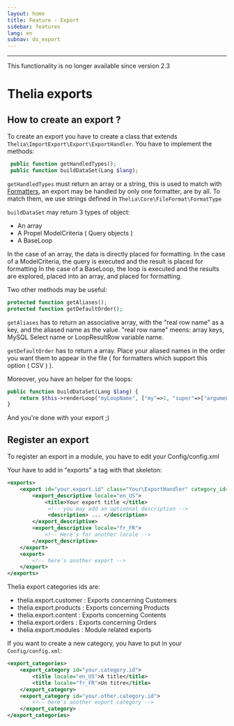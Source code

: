 ```yaml
---
layout: home
title: Feature - Export
sidebar: features
lang: en
subnav: do_export
---
```

---

<div class="alert alert-warning">
<p>This functionality is no longer available since version 2.3</p>
</div>

# Thelia exports

## How to create an export ?

To create an export you have to create a class that extends ```Thelia\ImportExport\Export\ExportHandler```. You have to implement the methods:

```php
 public function getHandledTypes();
 public function buildDataSet(Lang $lang);
```

```getHandledTypes``` must return an array or a string, this is used to match with [Formatters](formatters.html), an export may be handled by only one formatter, are by all.
To match them, we use strings defined in ```Thelia\Core\FileFormat\FormatType```

```buildDataSet``` may return 3 types of object:

- An array
- A Propel ModelCriteria ( Query objects )
- A BaseLoop

In the case of an array, the data is directly placed for formatting.
In the case of a ModelCriteria, the query is executed and the result is placed for formatting
In the case of a BaseLoop, the loop is executed and the results are explored, placed into an array, and placed for formatting.

Two other methods may be useful:

```php
protected function getAliases();
protected function getDefaultOrder();
```

```getAliases``` has to return an associative array, with the "real row name" as a key, and the aliased name as the value. "real row name" meens: array keys, MySQL Select name or LoopResultRow variable name.

```getDefaultOrder``` has to return a array. Place your aliased names in the order you want them to appear in the file ( for formatters which support this option ( CSV ) ).

Moreover, you have an helper for the loops:

```php
public function buildDataSet(Lang $lang) {
    return $this->renderLoop("myLoopName", ["my"=>1, "super"=>["arguments"]]);
}
```
And you're done with your export ;)

## Register an export <a name="register_export"></a>
To register an export in a module, you have to edit your Config/config.xml

Your have to add in "exports" a tag with that skeleton:

```xml
<exports>
    <export id="your.export.id" class="Your\ExportHandler" category_id="the.category_id">
        <export_descriptive locale="en_US">
            <title>Your export title </title>
             <!-- you may add an optionnal description -->
             <description> ... </description>
        </export_descriptive>
        <export_descriptive locale="fr_FR">
            <!-- Here's for another locale -->
        </export_descriptive>
    </export>
    <export>
        <!-- here's another export -->
    </export>
</exports>
```

Thelia export categories ids are:

- thelia.export.customer : Exports concerning Customers
- thelia.export.products : Exports concerning Products
- thelia.export.content : Exports concerning Contents
- thelia.export.orders : Exports concerning Orders
- thelia.export.modules : Module related exports

If you want to create a new category, you have to put in your ```Config/config.xml```:

```xml
<export_categories>
    <export_category id="your.category.id">
        <title locale="en_US">A title</title>
        <title locale="fr_FR">Un titre</title>
    </export_category>
    <export_category id="your.other.category.id">
        <!-- here's another export category -->
    </export_category>
</export_categories>
```
